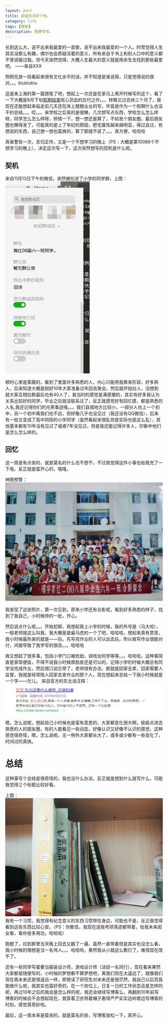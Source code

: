 ```yaml
---
layout: post
title: 却道天凉好个秋。
category: life
tags: [随笔]
description: 随便写写。
---
```


长到这么大，说不出来我最爱的一首歌，说不出来我最爱的一个人。时常觉得人生其实没那么有趣，偶尔也会质疑活着的意义，所有来自于书上和别人口中的意义都不曾说服过我。但今天突然觉得，大概人生最大的意义就是用余生去找到那些最爱吧。   ——来自XXX

照例先放一段看起来很有文化水平的话，并不知道是谁说得，只是觉得说的很对。。。biubiubiu

这是来上海的第一篇随笔了吧，想起上一次还是在家马上离开时候写的这个，看了一下大概是8月下旬[假期结束](http://yangtian.xyz/life/2018/08/23/The-end-of-the-holiday/)呕心沥血的应付之作。。。转眼又过去快三个月了，我现在还能想起来临走前几天还在床上兢兢业业的写，毕竟是作为一个假期什么也没干的总结。。。哎。。。来学校之后真的是很懒，几次想写点东西，学校怎么怎么样呀，同学怎么怎么样呀，矫情一下，想一想还是算了，不如发个朋友圈，最后朋友圈也懒得发了，可能真的是上了年纪的原因，肥宅属性越来越明显，得过且过，有想说的东西，自己想一想也蛮爽的，算了那就不说了。。。真方便，哈哈哈

真香警告一次，言归正传，又是一个不想学习的晚上（PS：大概是第10086个不想学习的晚上），决定这次写一下，这次突然想写的契机是什么呢。

## 契机

来自11月13日下午的微信，突然被拉进了小学的同学群，上图：
![](https://github.com/Yangtiancoder/Yangtiancoder.github.io/blob/master/assets/images/xiaoxue-1.png?raw=true)  

顿时心里是蒙蔽的，看到了里面许多熟悉的人，内心只能用我靠来形容，好多熟人，后来知道大概是刚好10年大家准备过年回去聚会，然后就开始拉人，没想到就大家互相拉群最后也有40人了，我当时的感觉是满感慨的，其实有好多我认为关系比较好的同学，毕业之后就没联系过了，反正就感觉好有回忆感，都是熟悉的人名,我还记得你们的光荣事迹哦。。。我们县城地方比较小，一部分人也上一个初中，另一个初中离我们也不远，但好像几乎也没见过（我还没有QQ微信），后来有一些又变成了高中同班的小学同学（虽然看起来很乱但是实际也是这么乱），其他基本都有10年没有见过了或者7年没见过，但是我还能记得许多人，印象中他们是怎么怎么样的。

## 回忆

这一周是有点丧的，就是莫名的什么也不想干。不过我觉得这件小事也给我充了一下电，反正就是蛮开心的，嘻嘻。 

神图预警：
![](https://github.com/Yangtiancoder/Yangtiancoder.github.io/blob/master/assets/images/xiaoxue-2.png?raw=true)  

我发现了这张照片，第一次见到，原来小学还有合影呢，看到好多熟悉的样子，找到了我自己，小时候帅的一批，开心。  

然后说点什么呢。。。开始尬聊，我想起我上小学的时候，我的外号是（马大哈），一般老师就这么叫我，我大概是是最马虎的一个了吧，哈哈哈，想起来真有意思，我小时候最热衷的就是——玩，先写完作业的人可以出去玩，所以我写作业很能对付，间接导致了我字写的很丑。。。哈哈哈

我又想起了很多事，包括小学门口被抢劫，调戏女同学等等。。。哈哈哈，这种事简直是家常便饭，不得不说我小时候厚脸皮还是可以的，记得小学的时候大概总有同学没完成作业，然后借口说忘带了，老师很有办法，那就是回家去拿，回家需要人监督，我就是经常陪人回家去拿作业的那个人，现在想起来总结一下我小时候就是一个字——欠儿。
来自官方的东北话注释：  
![](https://github.com/Yangtiancoder/Yangtiancoder.github.io/blob/master/assets/images/xiaoxue-3.png?raw=true)

嗯，怎么说呢，想起自己小时候也是蛮有意思的，大家都变化很大啊，偷偷点进去熟悉的人的朋友圈，有的人能看见一些动态，好像认识又好像不认识的感觉，这种感觉很奇怪，嗯，怎么说呢，无一例外大家都长大了，或多或少都有一些变化了，时间过的真快。

# 总结

这种事写个总结是很奇怪的，我也没什么办法，反正就是想到什么就写什么，可能我觉得三个标题比较好看。

上图：
![](https://github.com/Yangtiancoder/Yangtiancoder.github.io/blob/master/assets/images/xiaoxue-4.png?raw=true)
我有一个习惯，我觉得有纪念意义的东西习惯带在身边，可能也不是，反正我觉得看到这些东西比较心安。（PS：你敢信，我现在连我考研真迹都带着，给我未来闺女看，看你爸多用功，哈哈哈）

跑题了，拉到群里当天晚上回去又翻了一遍，虽然一直带着但是其实也没怎么看，我小时候的理想是当一名伟人。。。哈哈哈，果然我从小就这么敷衍了，难怪现在改不了。

还有一些同学写着要当服装设计师，游戏设计师（活捉一名同行），现在看来果然大家都是随便写的，小时候的梦想都不算梦想吧，离我们现在太遥远了，就像我们现在离未来还是很遥远一样，即使读了研究生对未来还是很茫然，我自己以后究竟能做什么呢，我其实也蛮好奇的，在一个岗位上，日复一日的工作状态会是怎样的呢，再过10年之后的我会是怎么样的呢，我还会继续写博客么，再翻到10年前写博客的时候会不会想起现在，我穿着卫衣带着帽子裹得严严实实边听歌边写博客的时刻，感觉真奇妙哈。

最后，这一周本来是蛮丧的，就是莫名的丧，写博客放松一下，真开心。












